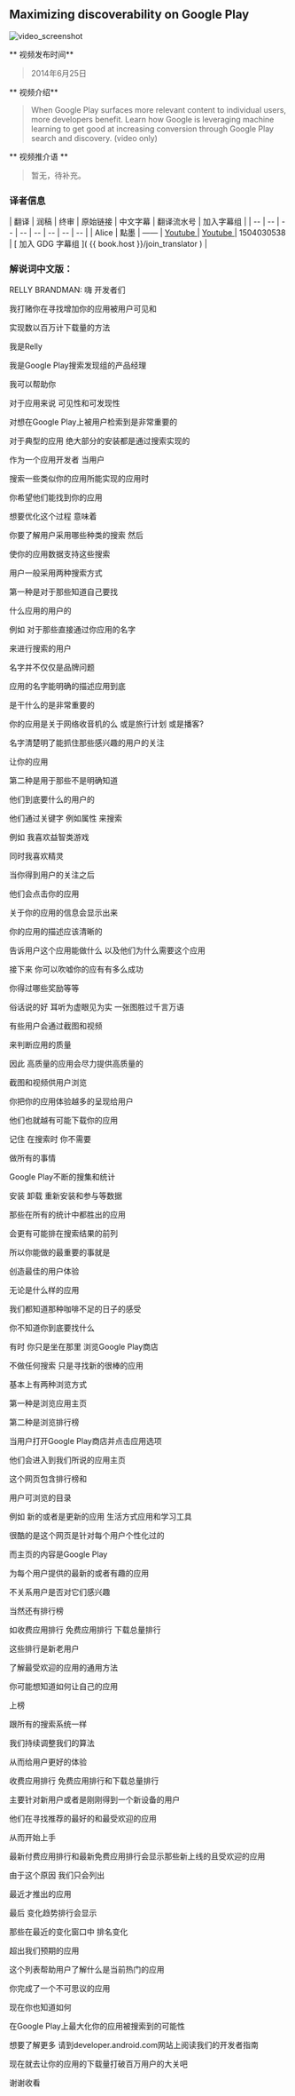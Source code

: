 ## Maximizing discoverability on Google Play

![video_screenshot](images/lZHwodEg0Xo.jpg)

** 视频发布时间**
 
> 2014年6月25日

** 视频介绍**

> When Google Play surfaces more relevant content to individual users, more developers benefit. Learn how Google is leveraging machine learning to get good at increasing conversion through Google Play search and discovery. (video only)

** 视频推介语 **

>  暂无，待补充。


### 译者信息

| 翻译 | 润稿 | 终审 | 原始链接 | 中文字幕 |  翻译流水号  |  加入字幕组  |
| -- | -- | -- | -- | -- |  -- | -- | -- |
| Alice | 點墨 | —— | [ Youtube ]( https://www.youtube.com/watch?v=lZHwodEg0Xo )  |  [ Youtube ]( https://www.youtube.com/watch?v=aOB_WFwWLrU ) | 1504030538 | [ 加入 GDG 字幕组 ]( {{ book.host }}/join_translator )  |



### 解说词中文版：

RELLY BRANDMAN: 嗨 开发者们


我打赌你在寻找增加你的应用被用户可见和


实现数以百万计下载量的方法


我是Relly


我是Google Play搜索发现组的产品经理


我可以帮助你


对于应用来说 可见性和可发现性


对想在Google Play上被用户检索到是非常重要的


对于典型的应用 绝大部分的安装都是通过搜索实现的


作为一个应用开发者 当用户


搜索一些类似你的应用所能实现的应用时


你希望他们能找到你的应用


想要优化这个过程 意味着


你要了解用户采用哪些种类的搜索 然后


使你的应用数据支持这些搜索


用户一般采用两种搜索方式


第一种是对于那些知道自己要找


什么应用的用户的


例如 对于那些直接通过你应用的名字


来进行搜索的用户


名字并不仅仅是品牌问题


应用的名字能明确的描述应用到底


是干什么的是非常重要的


你的应用是关于网络收音机的么 或是旅行计划 或是播客?


名字清楚明了能抓住那些感兴趣的用户的关注


让你的应用



第二种是用于那些不是明确知道


他们到底要什么的用户的


他们通过关键字 例如属性 来搜索 


例如 我喜欢益智类游戏


同时我喜欢精灵


当你得到用户的关注之后


他们会点击你的应用


关于你的应用的信息会显示出来


你的应用的描述应该清晰的


告诉用户这个应用能做什么 以及他们为什么需要这个应用


接下来 你可以吹嘘你的应有有多么成功


你得过哪些奖励等等


俗话说的好 耳听为虚眼见为实 一张图胜过千言万语


有些用户会通过截图和视频


来判断应用的质量


因此 高质量的应用会尽力提供高质量的


截图和视频供用户浏览


你把你的应用体验越多的呈现给用户


他们也就越有可能下载你的应用


记住 在搜索时 你不需要


做所有的事情


Google Play不断的搜集和统计


安装 卸载 重新安装和参与等数据


那些在所有的统计中都胜出的应用


会更有可能排在搜索结果的前列


所以你能做的最重要的事就是


创造最佳的用户体验


无论是什么样的应用


我们都知道那种咖啡不足的日子的感受


你不知道你到底要找什么


有时 你只是坐在那里 浏览Google Play商店


不做任何搜索 只是寻找新的很棒的应用


基本上有两种浏览方式


第一种是浏览应用主页


第二种是浏览排行榜


当用户打开Google Play商店并点击应用选项


他们会进入到我们所说的应用主页


这个网页包含排行榜和


用户可浏览的目录


例如 新的或者是更新的应用 生活方式应用和学习工具


很酷的是这个网页是针对每个用户个性化过的


而主页的内容是Google Play


为每个用户提供的最新的或者有趣的应用


不关系用户是否对它们感兴趣


当然还有排行榜


如收费应用排行 免费应用排行 下载总量排行


这些排行是新老用户


了解最受欢迎的应用的通用方法


你可能想知道如何让自己的应用


上榜


跟所有的搜索系统一样


我们持续调整我们的算法


从而给用户更好的体验


收费应用排行 免费应用排行和下载总量排行


主要针对新用户或者是刚刚得到一个新设备的用户


他们在寻找推荐的最好的和最受欢迎的应用


从而开始上手


最新付费应用排行和最新免费应用排行会显示那些新上线的且受欢迎的应用


由于这个原因 我们只会列出


最近才推出的应用


最后 变化趋势排行会显示


那些在最近的变化窗口中 排名变化


超出我们预期的应用


这个列表帮助用户了解什么是当前热门的应用


你完成了一个不可思议的应用


现在你也知道如何


在Google Play上最大化你的应用被搜索到的可能性


想要了解更多 请到developer.android.com网站上阅读我们的开发者指南


现在就去让你的应用的下载量打破百万用户的大关吧


谢谢收看





